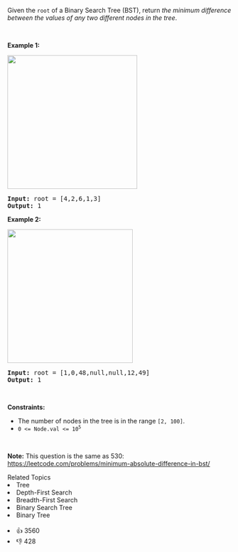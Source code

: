 <p>Given the <code>root</code> of a Binary Search Tree (BST), return <em>the minimum difference between the values of any two different nodes in the tree</em>.</p>

<p>&nbsp;</p> 
<p><strong class="example">Example 1:</strong></p> 
<img alt="" src="https://assets.leetcode.com/uploads/2021/02/05/bst1.jpg" style="width: 292px; height: 301px;" /> 
<pre>
<strong>Input:</strong> root = [4,2,6,1,3]
<strong>Output:</strong> 1
</pre>

<p><strong class="example">Example 2:</strong></p> 
<img alt="" src="https://assets.leetcode.com/uploads/2021/02/05/bst2.jpg" style="width: 282px; height: 301px;" /> 
<pre>
<strong>Input:</strong> root = [1,0,48,null,null,12,49]
<strong>Output:</strong> 1
</pre>

<p>&nbsp;</p> 
<p><strong>Constraints:</strong></p>

<ul> 
 <li>The number of nodes in the tree is in the range <code>[2, 100]</code>.</li> 
 <li><code>0 &lt;= Node.val &lt;= 10<sup>5</sup></code></li> 
</ul>

<p>&nbsp;</p> 
<p><strong>Note:</strong> This question is the same as 530: <a href="https://leetcode.com/problems/minimum-absolute-difference-in-bst/" target="_blank">https://leetcode.com/problems/minimum-absolute-difference-in-bst/</a></p>

<div><div>Related Topics</div><div><li>Tree</li><li>Depth-First Search</li><li>Breadth-First Search</li><li>Binary Search Tree</li><li>Binary Tree</li></div></div><br><div><li>👍 3560</li><li>👎 428</li></div>